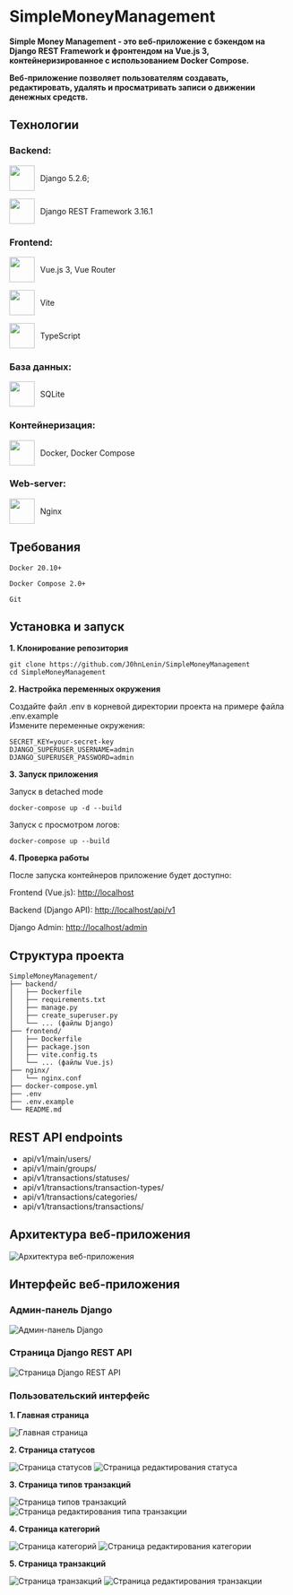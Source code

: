 # SimpleMoneyManagement
 
**Simple Money Management - это веб-приложение с бэкендом на Django REST Framework и фронтендом на Vue.js 3, контейнеризированное с использованием Docker Compose.**

**Веб-приложение позволяет пользователям
создавать, редактировать, удалять и просматривать записи о движении денежных
средств.**
## Технологии

### Backend: 
    
<div style="display: flex; align-items: center; justify-content: left; gap: 10px;">
    <img src="https://raw.githubusercontent.com/marwin1991/profile-technology-icons/refs/heads/main/icons/django.png" height="45"/>
    <span>Django 5.2.6;</span>
</div>
<p></p>
<div style="display: flex; align-items: center; justify-content: left; gap: 10px;">
    <img src="https://raw.githubusercontent.com/marwin1991/profile-technology-icons/refs/heads/main/icons/rest.png" height="45"/>
    <span>Django REST Framework 3.16.1</span>
</div>

### Frontend:

<div style="display: flex; align-items: center; justify-content: left; gap: 10px;">
    <img src="https://raw.githubusercontent.com/marwin1991/profile-technology-icons/refs/heads/main/icons/vue_js.png" height="45"/>
    <span>Vue.js 3, Vue Router</span>
</div>
<p></p>
<div style="display: flex; align-items: center; justify-content: left; gap: 10px;">
    <img src="https://raw.githubusercontent.com/marwin1991/profile-technology-icons/refs/heads/main/icons/vite.png" height="45"/>
    <span>Vite</span>
</div>
<p></p>
<div style="display: flex; align-items: center; justify-content: left; gap: 10px;">
    <img src="https://raw.githubusercontent.com/marwin1991/profile-technology-icons/refs/heads/main/icons/typescript.png" height="45"/>
    <span>TypeScript</span>
</div>

### База данных:

<div style="display: flex; align-items: center; justify-content: left; gap: 10px;">
    <img src="https://raw.githubusercontent.com/marwin1991/profile-technology-icons/refs/heads/main/icons/sqlite.png" height="45"/>
    <span>SQLite</span>
</div>

### Контейнеризация: 

<div style="display: flex; align-items: center; justify-content: left; gap: 10px;">
    <img src="https://raw.githubusercontent.com/marwin1991/profile-technology-icons/refs/heads/main/icons/docker.png" height="45"/>
    <span>Docker, Docker Compose</span>
</div>

### Web-server: 

<div style="display: flex; align-items: center; justify-content: left; gap: 10px;">
    <img src="https://raw.githubusercontent.com/marwin1991/profile-technology-icons/refs/heads/main/icons/nginx.png" height="45"/>
    <span>Nginx</span>
</div>

## Требования

    Docker 20.10+

    Docker Compose 2.0+

    Git

## Установка и запуск
**1. Клонирование репозитория**

```
git clone https://github.com/J0hnLenin/SimpleMoneyManagement
cd SimpleMoneyManagement
```
**2. Настройка переменных окружения**

Создайте файл .env в корневой директории проекта на примере файла
.env.example  
Измените переменные окружения:
```
SECRET_KEY=your-secret-key
DJANGO_SUPERUSER_USERNAME=admin
DJANGO_SUPERUSER_PASSWORD=admin
```

**3. Запуск приложения**

Запуск в detached mode
```
docker-compose up -d --build
```
Запуск с просмотром логов:
```
docker-compose up --build
```

**4. Проверка работы**

После запуска контейнеров приложение будет доступно:

Frontend (Vue.js): [http://localhost](http://localhost)

Backend (Django API): [http://localhost/api/v1](http://localhost/api/v1)

Django Admin: [http://localhost/admin](http://localhost/admin)

## Структура проекта
```
SimpleMoneyManagement/
├── backend/
│   ├── Dockerfile
│   ├── requirements.txt
│   ├── manage.py
│   ├── create_superuser.py
│   └── ... (файлы Django)
├── frontend/
│   ├── Dockerfile
│   ├── package.json
│   ├── vite.config.ts
│   └── ... (файлы Vue.js)
├── nginx/
│   └── nginx.conf
├── docker-compose.yml
├── .env
├── .env.example
└── README.md
```

## REST API endpoints

- api/v1/main/users/
- api/v1/main/groups/
- api/v1/transactions/statuses/
- api/v1/transactions/transaction-types/
- api/v1/transactions/categories/
- api/v1/transactions/transactions/

## Архитектура веб-приложения

![Архитектура веб-приложения](docs/C4.png)

## Интерфейс веб-приложения

### Админ-панель Django

![Админ-панель Django](docs/admin_page.png)

### Страница Django REST API

![Страница Django REST API](docs/rest_api_page.png)

### Пользовательский интерфейс

**1. Главная страница**

![Главная страница](docs/main_page.png)

**2. Страница статусов**

![Страница статусов](docs/status_page.png)
![Страница редактирования статуса](docs/status_edit_page.png)

**3. Страница типов транзакций**

![Страница типов транзакций](docs/type_page.png)
![Страница редактирования типа транзакции](docs/type_edit_page.png)

**4. Страница категорий**

![Страница категорий](docs/category_page.png)
![Страница редактирования категории](docs/category_edit_page.png)

**5. Страница транзакций**

![Страница транзакций](docs/transaction_page.png)
![Страница редактирования транзакции](docs/transaction_edit_page.png)
